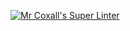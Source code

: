 [![Mr Coxall's Super Linter](https://github.com/Kenny-Le-281/ICS4U-Intro-05-Java/workflows/Mr%20Coxall's%20Super%20Linter/badge.svg)](https://github.com/Kenny-Le-281/ICS4U-Intro-05-Java/actions/)
